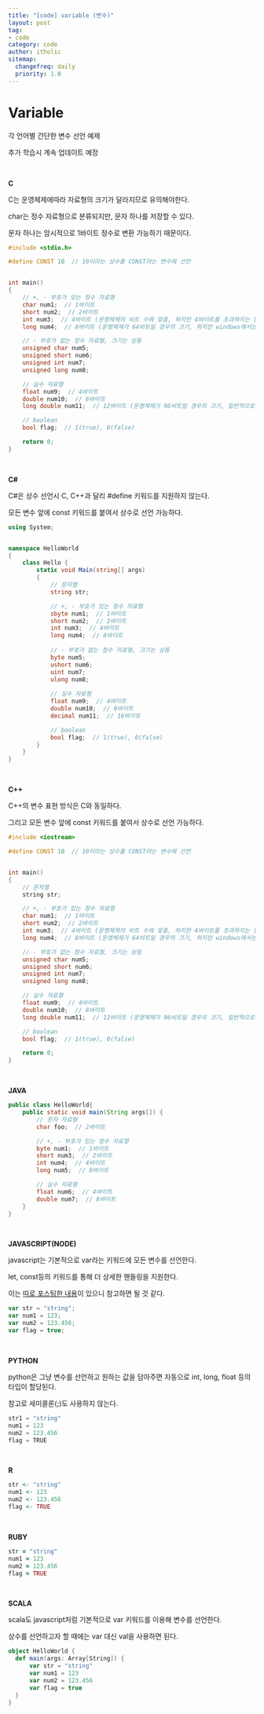 ```yaml
---
title: "[code] variable (변수)"
layout: post
tag:
- code
category: code
author: itholic
sitemap:
  changefreq: daily
  priority: 1.0
---
```



# Variable


각 언어별 간단한 변수 선언 예제

추가 학습시 계속 업데이트 예정

<br/>

**C**

C는 운영체제에따라 자료형의 크기가 달라지므로 유의해야한다.

char는 정수 자료형으로 분류되지만, 문자 하나를 저장할 수 있다.

문자 하나는 암시적으로 1바이트 정수로 변환 가능하기 때문이다.

```c
#include <stdio.h>

#define CONST 10  // 10이라는 상수를 CONST라는 변수에 선언


int main()
{
    // +, - 부호가 있는 정수 자료형
    char num1;  // 1바이트
    short num2;  // 2바이트
    int num3;  // 4바이트 (운영체제의 비트 수에 맞춤, 하지만 4바이트를 초과하지는 않음)
    long num4;  // 8바이트 (운영체제가 64비트일 경우의 크기, 하지만 windows에서는 여전히 4바이트임)

    // - 부호가 없는 정수 자료형, 크기는 상동
    unsigned char num5;
    unsigned short num6;
    unsigned int num7;
    unsigned long num8;

    // 실수 자료형
    float num9;  // 4바이트
    double num10;  // 8바이트
    long double num11;  // 12바이트 (운영체제가 96비트일 경우의 크기, 일반적으로는 8바이트)

    // boolean
    bool flag;  // 1(true), 0(false)

    return 0;
}
```

<br/>

**C#**

C#은 상수 선언시 C, C++과 달리 #define 키워드를 지원하지 않는다.

모든 변수 앞에 const 키워드를 붙여서 상수로 선언 가능하다.

```c#
using System;


namespace HelloWorld
{
    class Hello {         
        static void Main(string[] args)
        {
            // 문자열
            string str;

            // +, - 부호가 있는 정수 자료형
            sbyte num1;  // 1바이트
            short num2;  // 2바이트
            int num3;  // 4바이트
            long num4;  // 8바이트
        
            // - 부호가 없는 정수 자료형, 크기는 상동
            byte num5;
            ushort num6;
            uint num7;
            ulong num8;
        
            // 실수 자료형
            float num9;  // 4바이트
            double num10;  // 8바이트
            decimal num11;  // 16바이트

            // boolean
            bool flag;  // 1(true), 0(false)
        }
    }
}
```

<br/>

**C++**

C++의 변수 표현 방식은 C와 동일하다.

그리고 모든 변수 앞에 const 키워드를 붙여서 상수로 선언 가능하다.

```cpp
#include <iostream>

#define CONST 10  // 10이라는 상수를 CONST라는 변수에 선언


int main()
{
    // 문자열
    string str;

    // +, - 부호가 있는 정수 자료형
    char num1;  // 1바이트
    short num2;  // 2바이트
    int num3;  // 4바이트 (운영체제의 비트 수에 맞춤, 하지만 4바이트를 초과하지는 않음)
    long num4;  // 8바이트 (운영체제가 64비트일 경우의 크기, 하지만 windows에서는 여전히 4바이트임)

    // - 부호가 없는 정수 자료형, 크기는 상동
    unsigned char num5;
    unsigned short num6;
    unsigned int num7;
    unsigned long num8;

    // 실수 자료형
    float num9;  // 4바이트
    double num10;  // 8바이트
    long double num11;  // 12바이트 (운영체제가 96비트일 경우의 크기, 일반적으로는 8바이트)

    // boolean
    bool flag;  // 1(true), 0(false)

    return 0;
}
```

<br/>

**JAVA**

```java
public class HelloWorld{
    public static void main(String args[]) {
        // 문자 자료형
        char foo;  // 2바이트

        // +, - 부호가 있는 정수 자료형
        byte num1;  // 1바이트
        short num3;  // 2바이트
        int num4;  // 4바이트
        long num5;  // 8바이트

        // 실수 자료형
        float num6;  // 4바이트
        double num7;  // 8바이트
    }
}
```


<br/>

**JAVASCRIPT(NODE)**

javascript는 기본적으로 var라는 키워드에 모든 변수를 선언한다.

let, const등의 키워드를 통해 더 상세한 핸들링을 지원한다.

이는 <a href="https://itholic.github.io/js-var-let-const/" target="_blank">따로 포스팅한 내용</a>이 있으니 참고하면 될 것 같다.

```js
var str = "string";
var num1 = 123;
var num2 = 123.456;
var flag = true;
```

<br/>

**PYTHON**

python은  그냥 변수를 선언하고 원하는 값을 담아주면 자동으로 int, long, float 등의 타입이 할당된다.

참고로 세미콜론(;)도 사용하지 않는다.

```python
str1 = "string"
num1 = 123
num2 = 123.456
flag = TRUE
```

<br/>

**R**

```r
str <- "string"
num1 <- 123
num2 <- 123.456
flag <- TRUE
```

<br/>

**RUBY**

```ruby
str = "string"
num1 = 123
num2 = 123.456
flag = TRUE
```

<br/>

**SCALA**

scala도 javascript처럼 기본적으로 var 키워드를 이용해 변수를 선언한다.

상수를 선언하고자 할 때에는 var 대신 val을 사용하면 된다.

```scala
object HelloWorld {
  def main(args: Array[String]) {
      var str = "string"
      var num1 = 123
      var num2 = 123.456
      var flag = true
  }
}
```


<br/>




